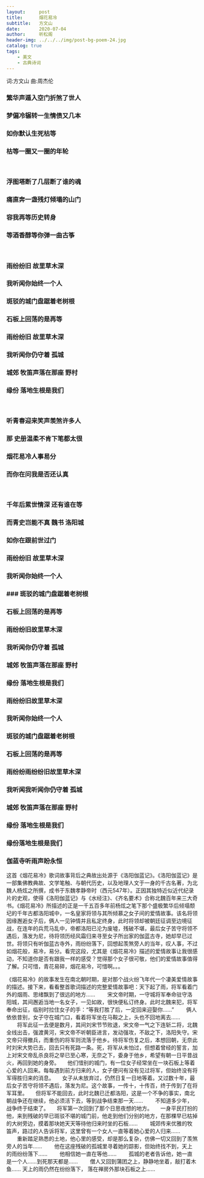```yaml
---
layout:     post
title:      烟花易冷
subtitle:   方文山
date:       2020-07-04
author:     听松阁
header-img: ../../../img/post-bg-poem-24.jpg
catalog: true
tags:
    - 美文
    - 古典诗词
---
```


词:方文山
曲:周杰伦


### 繁华声遁入空门折煞了世人
### 梦偏冷辗转一生情债又几本
### 如你默认生死枯等
### 枯等一圈又一圈的年轮
&nbsp;
### 浮图塔断了几层断了谁的魂 
### 痛直奔一盏残灯倾塌的山门 
### 容我再等历史转身 
### 等酒香醇等你弹一曲古筝 
&nbsp;
### 雨纷纷旧 故里草木深 
### 我听闻你始终一个人 
### 斑驳的城门盘踞着老树根 
### 石板上回荡的是再等 
### 雨纷纷旧 故里草木深 
### 我听闻你仍守着 孤城 
### 城郊 牧笛声落在那座 野村 
### 缘份 落地生根是我们 
&nbsp;
### 听青春迎来笑声羡煞许多人 
### 那 史册温柔不肯下笔都太很 
### 烟花易冷人事易分 
### 而你在问我是否还认真 
&nbsp;
### 千年后累世情深 还有谁在等 
### 而青史岂能不真 魏书 洛阳城 
### 如你在跟前世过门 
### 雨纷纷旧 故里草木深 
### 我听闻你始终一个人 
### ### 斑驳的城门盘踞着老树根 
### 石板上回荡的是再等 
### 雨纷纷旧故里草木深 
### 我听闻你仍守着 孤城 
### 城郊 牧笛声落在那座 野村 
### 缘份 落地生根是我们 
### 雨纷纷旧故里草木深 
### 我听闻你始终一个人 
### 斑驳的城门盘踞着老树根 
### 石板上回荡的是再等 
### 雨纷纷雨纷纷旧故里草木深 
### 我听闻我听闻你仍守着 孤城 
### 城郊 牧笛声落在那座 野村 
### 缘份 落地生根是我们 
### 缘份落地生根是我们 
### 伽蓝寺听雨声盼永恒 

 

这首《烟花易冷》歌词故事背后之典故出处源于《洛阳伽蓝记》。《洛阳伽蓝记》是一部集佛教典故、文学笔触、与朝代历史，以及地理人文于一身的千古名著，为北魏人杨炫之所撰，成书于东魏孝静帝时（西元547年）。正因其独特近似近代纪录片的史观，使得《洛阳伽蓝记》与《水经注》、《齐名要术》合称北魏百年来三大奇书。《烟花易冷》所描述的正是一千五百多年前杨炫之笔下那个盛极繁华后倾塌颓圮的千年古都洛阳城中，一名皇家将领与其所倾慕之女子间的爱情故事。该名将领因缘邂逅女子后，俩人一见钟情并且私定终身，此时将领却被朝廷征调至边境征战，在连年的兵荒马乱中，帝都洛阳已沦为废墟，残破不堪，最后女子苦守将领不遇后，落发为尼，待将领历经风霜归来寻至女子所出家的伽蓝古寺，她却早已过世。将领只有听伽蓝古寺外，雨纷纷落下，回想起羡煞旁人的当年，叹人事，不过如烟花般，易冷，易分。看完这段，尤其是《烟花易冷》描述的爱情故事让我很感动，不知道你是否有跟我一样的感受？觉得那个女子很可敬，他们的爱情故事值得了解。只可惜，青花易碎，烟花易冷，可惜啊。。。

《烟花易冷》的故事发生在南北朝时期，是对那个战火纷飞年代一个凄美爱情故事的描述。接下来，看看整首歌词描述的完整爱情故事吧：天下起了雨，将军看着门外的烟雨、思绪飘到了很远的地方…… 　　宋文帝时期，一守城将军奉命驻守洛阳城，其间邂逅当地一名女子，一见如故，很快便私订终身。此时北魏来犯，将军奉命出征，临别时拉住女子的手：“等我打胜了后，一定回来迎娶你……” 　　俩人依依昔别，女子守在城门口，看着将军坐在马鞍之上，头也不回地离去…… 　　将军此征一去便是数月，其间刘宋节节败退，宋文帝一气之下连斩二将，北魏全线出击，强渡黄河，宋文帝不听朝臣进言，发动强攻，不敌之下，洛阳失守。宋文帝只得撤兵，而重伤的将军则流落于他乡。待将军伤复之后，本想回朝，无奈此时刘宋大势已去，回去只有死路一条。死，将军从未怕过，但想着曾经的誓言，加上对宋文帝乱杀良将之举已至心寒，无奈之下，委身于他乡，希望有朝一日平昔战火，再回到她的身旁。　　他们惜别的城门，有一位女子经常坐在一块石板上等着心爱的人回来。每每遇到前方归来的人，女子便问有没有见过将军，但始终没有将军得胜归来的消息。　　女子从未放弃过，仍然日复一日地等着。又过数十年，最后女子苦守将领不遇后，落发为尼。这个故事，一传十，十传百，终于传到了在将军耳里。　　但将军不能回去，此时北魏已迁都洛阳，这是一个不争的事实，南北朝战争还在继续，他必须活下去，等到战争结束那一天…… 　　不知道多少年，战争终于结束了。　　将军第一次回到了那个日思夜想的地方。　　一身平民打扮的他，来到残破的早已斑驳不堪的城门前，他走到他们分别的地方，在那棵早已枯掉的大树旁边，摸着那块她天天等待他归来时坐的石板…… 　　城郊传来优雅的牧笛声，路过的人告诉将军，这里曾有一个女人一直等着她心爱的人归来…… 　　重新踏足熟悉的土地，他心里的感受，却是那么复杂，仿佛一切又回到了羡煞旁人的当年…… 　　他在这座残破的孤城里寻着她的踪影，但始终找不到，天上的雨纷纷落下…… 　　他相信她一直在等他…… 　　孤城的老者告诉他，她一直是一个人……到死那天都是…… 　　僧人又回到蒲团之上，静静地坐着，敲打着木鱼…… 天上的雨仍然在纷纷落下，
落在禅房外那块石板之上……
